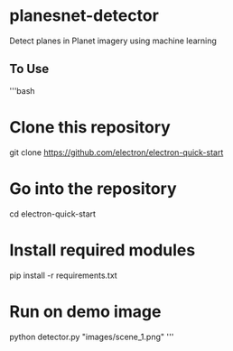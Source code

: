 # planesnet-detector
Detect planes in Planet imagery using machine learning

## To Use

'''bash
# Clone this repository
git clone https://github.com/electron/electron-quick-start

# Go into the repository
cd electron-quick-start

# Install required modules
pip install -r requirements.txt

# Run on demo image
python detector.py "images/scene_1.png"
'''
